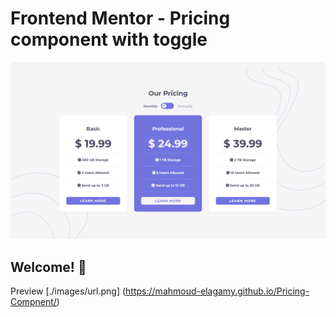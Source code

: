 # Frontend Mentor - Pricing component with toggle

![Design preview for the Pricing component with toggle coding challenge](./design/My-Design.png)

## Welcome! 👋

Preview [./images/url.png] (https://mahmoud-elagamy.github.io/Pricing-Compnent/)
